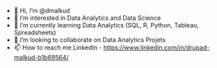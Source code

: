 - 👋 Hi, I’m @dmalkud
- 👀 I’m interested in Data Analytics and Data Science
- 🌱 I’m currently learning Data Analytics (SQL, R, Python, Tableau, Spreadsheets)
- 💞️ I’m looking to collaborate on Data Analytics Projets
- 📫 How to reach me LinkedIn - https://www.linkedin.com/in/drupad-malkud-b1b69564/

<!---
dmalkud/dmalkud is a ✨ special ✨ repository because its `README.md` (this file) appears on your GitHub profile.
You can click the Preview link to take a look at your changes.
--->
